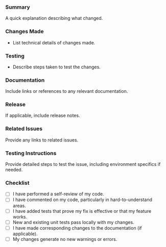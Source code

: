### Summary
A quick explanation describing what changed.

### Changes Made
- List technical details of changes made.

### Testing
- Describe steps taken to test the changes.

### Documentation
Include links or references to any relevant documentation.

### Release
If applicable, include release notes.

### Related Issues
Provide any links to related issues.

### Testing Instructions
Provide detailed steps to test the issue, including environment specifics if needed.

### Checklist
- [ ] I have performed a self-review of my code.
- [ ] I have commented on my code, particularly in hard-to-understand areas.
- [ ] I have added tests that prove my fix is effective or that my feature works.
- [ ] New and existing unit tests pass locally with my changes.
- [ ] I have made corresponding changes to the documentation (if applicable).
- [ ] My changes generate no new warnings or errors.
